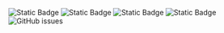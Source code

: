 ![Static Badge](https://img.shields.io/badge/blacklists-60-000000) ![Static Badge](https://img.shields.io/badge/blacklisted-2693361-cc0000) ![Static Badge](https://img.shields.io/badge/whitelisted-2242-00CC00) ![Static Badge](https://img.shields.io/badge/streaming_blacklist-28106-000000) ![GitHub issues](https://img.shields.io/github/issues/fabriziosalmi/blacklists)
